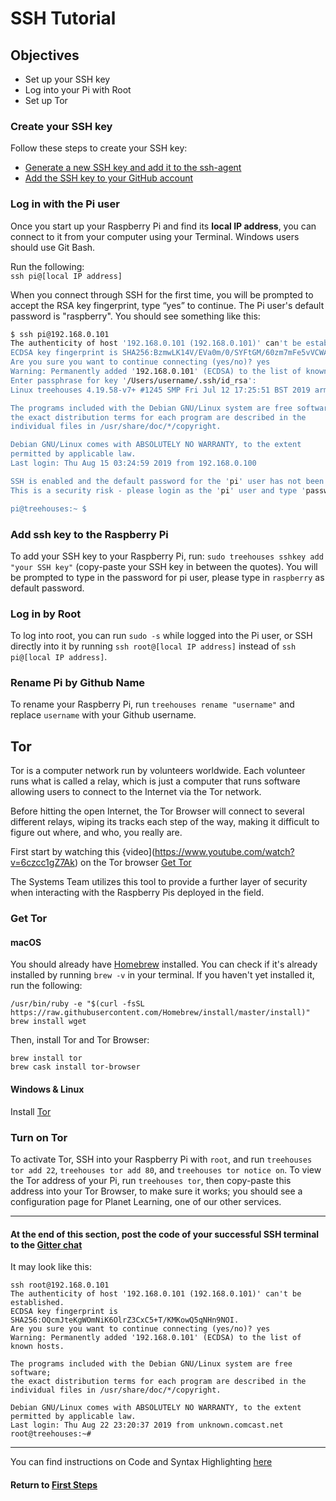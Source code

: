 # SSH Tutorial

## Objectives

* Set up your SSH key
* Log into your Pi with Root
* Set up Tor


### Create your SSH key
Follow these steps to create your SSH key:
- [Generate a new SSH key and add it to the ssh-agent](https://help.github.com/en/articles/generating-a-new-ssh-key-and-adding-it-to-the-ssh-agent)  
- [Add the SSH key to your GitHub account](https://help.github.com/en/articles/adding-a-new-ssh-key-to-your-github-account)


### Log in with the Pi user

Once you start up your Raspberry Pi and find its **local IP address**, you can connect to it from your computer using your Terminal. Windows users should use Git Bash.  

Run the following:  
`ssh pi@[local IP address]`

When you connect through SSH for the first time, you will be prompted to accept the RSA key fingerprint, type “yes” to continue.  The Pi user's default password is "raspberry".  You should see something like this:
```bash
$ ssh pi@192.168.0.101
The authenticity of host '192.168.0.101 (192.168.0.101)' can't be established.
ECDSA key fingerprint is SHA256:BzmwLK14V/EVa0m/0/SYFtGM/60zm7mFe5vVCWAxqe4.
Are you sure you want to continue connecting (yes/no)? yes 
Warning: Permanently added '192.168.0.101' (ECDSA) to the list of known hosts.
Enter passphrase for key '/Users/username/.ssh/id_rsa': 
Linux treehouses 4.19.58-v7+ #1245 SMP Fri Jul 12 17:25:51 BST 2019 armv7l

The programs included with the Debian GNU/Linux system are free software;
the exact distribution terms for each program are described in the
individual files in /usr/share/doc/*/copyright.

Debian GNU/Linux comes with ABSOLUTELY NO WARRANTY, to the extent
permitted by applicable law.
Last login: Thu Aug 15 03:24:59 2019 from 192.168.0.100

SSH is enabled and the default password for the 'pi' user has not been changed.
This is a security risk - please login as the 'pi' user and type 'passwd' to set a new password.

pi@treehouses:~ $ 
```

### Add ssh key to the Raspberry Pi

To add your SSH key to your Raspberry Pi, run: `sudo treehouses sshkey add "your SSH key"` (copy-paste your SSH key in between the quotes). You will be prompted to type in the password for pi user, please type in `raspberry` as default password.


### Log in by Root

To log into root, you can run `sudo -s` while logged into the Pi user, or SSH directly into it by running `ssh root@[local IP address]` instead of `ssh pi@[local IP address]`.

### Rename Pi by Github Name

To rename your Raspberry Pi, run `treehouses rename "username"` and replace `username` with your Github username.

## Tor
Tor is a computer network run by volunteers worldwide. Each volunteer runs what is called a relay, which is just a computer that runs software allowing users to connect to the Internet via the Tor network.

Before hitting the open Internet, the Tor Browser will connect to several different relays, wiping its tracks each step of the way, making it difficult to figure out where, and who, you really are.

First start by watching this {video](https://www.youtube.com/watch?v=6czcc1gZ7Ak) on the Tor browser 
[Get Tor](https://www.torproject.org/download/)

The Systems Team utilizes this tool to provide a further layer of security when interacting with the Raspberry Pis deployed in the field.

### Get Tor

#### macOS

You should already have [Homebrew](https://brew.sh) installed.  You can check if it's already installed by running `brew -v` in your terminal.  If you haven't yet installed it, run the following:
```
/usr/bin/ruby -e "$(curl -fsSL https://raw.githubusercontent.com/Homebrew/install/master/install)"
brew install wget
```

Then, install Tor and Tor Browser:
```
brew install tor
brew cask install tor-browser
```

#### Windows & Linux

Install [Tor](https://www.torproject.org/download/)


### Turn on Tor

To activate Tor, SSH into your Raspberry Pi with `root`, and run `treehouses tor add 22`, `treehouses tor add 80`, and `treehouses tor notice on`.  To view the Tor address of your Pi, run `treehouses tor`, then copy-paste this address into your Tor Browser, to make sure it works; you should see a configuration page for Planet Learning, one of our other services.

--------------------------------------------------------------
#### At the end of this section, post the code of your successful SSH terminal to the [Gitter chat](https://gitter.im/treehouses/Lobby)

It may look like this:
```
ssh root@192.168.0.101
The authenticity of host '192.168.0.101 (192.168.0.101)' can't be established.                                                                                                                                                    
ECDSA key fingerprint is SHA256:OQcmJteKgWOmNiK6OlrZ3CxC5+T/KMKowQ5qNHn9NOI.                                                                                                                                                      
Are you sure you want to continue connecting (yes/no)? yes                                                                                                                                                                        
Warning: Permanently added '192.168.0.101' (ECDSA) to the list of known hosts.                                                                                                                                                    

The programs included with the Debian GNU/Linux system are free software;                                                                                                                                                         
the exact distribution terms for each program are described in the                                                                                                                                                                
individual files in /usr/share/doc/*/copyright.                                                                                                                                                                                   

Debian GNU/Linux comes with ABSOLUTELY NO WARRANTY, to the extent
permitted by applicable law.
Last login: Thu Aug 22 23:20:37 2019 from unknown.comcast.net
root@treehouses:~#
```

--------------------------------------------------------------

You can find instructions on Code and Syntax Highlighting [here](https://github.com/adam-p/markdown-here/wiki/Markdown-Cheatsheet#code-and-syntax-highlighting)


#### Return to [First Steps](firststeps.md#)
